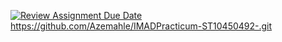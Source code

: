 [![Review Assignment Due Date](https://classroom.github.com/assets/deadline-readme-button-24ddc0f5d75046c5622901739e7c5dd533143b0c8e959d652212380cedb1ea36.svg)](https://classroom.github.com/a/pxWBMgdU)
 https://github.com/Azemahle/IMADPracticum-ST10450492-.git
